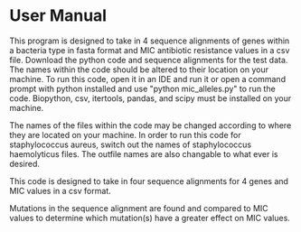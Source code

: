 # User Manual
This program is designed to take in 4 sequence alignments of genes within a bacteria type in fasta format and MIC antibiotic resistance values in a csv file.  Download the python code and sequence alignments for the test data.  The names within the code should be altered to their location on your machine.  To run this code, open it in an IDE and run it or open a command prompt with python installed and use "python mic_alleles.py" to run the code.  Biopython, csv, itertools, pandas, and scipy must be installed on your machine.

The names of the files within the code may be changed according to where they are located on your machine.  In order to run this code for  staphylococcus aureus, switch out the names of staphylococcus haemolyticus files.  The outfile names are also changable to what ever is desired.

This code is designed to take in four sequence alignments for 4 genes and MIC values in a csv format.

Mutations in the sequence alignment are found and compared to MIC values to determine which mutation(s) have a greater effect on MIC values.
